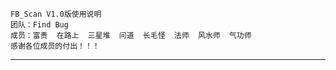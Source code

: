 ```
FB_Scan	V1.0版使用说明
团队：Find Bug
成员：富贵  在路上  三星堆  问道  长毛怪  法师  风水师  气功师
感谢各位成员的付出！！！
```
----------------------------------------------------------------------------------------

